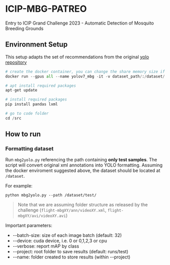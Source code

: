 # ICIP-MBG-PATREO
Entry to ICIP Grand Challenge 2023 - Automatic Detection of Mosquito Breeding Grounds

## Environment Setup
This setup adapts the set of recommendations from the original [yolo repository](https://github.com/WongKinYiu/yolov7)

```python
# create the docker container, you can change the share memory size if you have more.
docker run --gpus all --name yolov7_mbg -it -v dataset_path/:/dataset/ -v code_path/:/src --shm-size=2g nvcr.io/nvidia/pytorch:21.08-py3

# apt install required packages
apt-get update

# install required packages
pip install pandas lxml 

# go to code folder
cd /src
```

## How to run

### Formatting dataset
Run ```mbg2yolo.py``` referencing the path containing **only test samples**. The script will convert original xml annotations into YOLO formatting. Assuming the docker enviroment suggested above, the dataset should be located at ```/dataset```.   

For example:
```
python mbg2yolo.py --path /dataset/test/
````

> Note that we are assuming folder structure as released by the challenge (```flight-mbgXY/ann/videoXY.xml```, ```flight-mbgXY/avi/videoXY.avi```) 


Important parameters: 
- --batch-size: size of each image batch (default: 32)
- --device: cuda device, i.e. 0 or 0,1,2,3 or cpu
- --verbose: report mAP by class
- --project: root folder to save results (default: runs/test)
- --name: folder created to store results (within --project)

